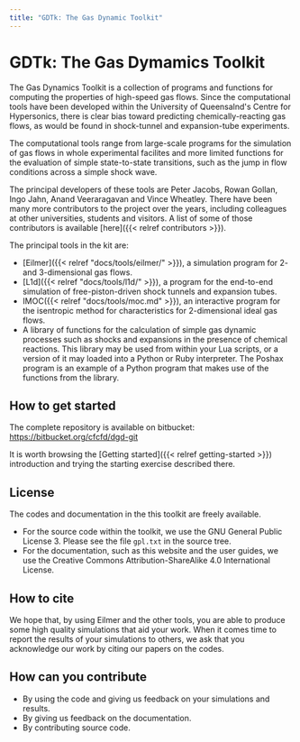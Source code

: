 ```yaml
---
title: "GDTk: The Gas Dynamic Toolkit"
---
```


# GDTk: The Gas Dymamics Toolkit

The Gas Dynamics Toolkit is a collection of programs and functions for
computing the properties of high-speed gas flows.
Since the computational tools have been developed within the University of Queensalnd's
Centre for Hypersonics, there is clear bias toward predicting chemically-reacting gas flows,
as would be found in shock-tunnel and expansion-tube experiments.

The computational tools range from large-scale programs for the simulation
of gas flows in whole experimental facilites
and more limited functions for the evaluation of simple state-to-state transitions,
such as the jump in flow conditions across a simple shock wave.

The principal developers of these tools are Peter Jacobs, Rowan Gollan,
Ingo Jahn, Anand Veeraragavan and Vince Wheatley.
There have been many more contributors to the project over the years,
including colleagues at other universities, students and visitors.
A list of some of those contributors is available [here]({{< relref contributors >}}).

The principal tools in the kit are:
+ [Eilmer]({{< relref "docs/tools/eilmer/" >}}),
  a simulation program for 2- and 3-dimensional gas flows.
+ [L1d]({{< relref "docs/tools/l1d/" >}}),
  a program for the end-to-end simulation of free-piston-driven shock tunnels
  and expansion tubes.
+ IMOC({{< relref "docs/tools/moc.md" >}}),
  an interactive program for the isentropic method for characteristics
  for 2-dimensional ideal gas flows.
+ A library of functions for the calculation of simple gas dynamic processes
  such as shocks and expansions in the presence of chemical reactions.
  This library may be used from within your Lua scripts,
  or a version of it may loaded into a Python or Ruby interpreter.
  The Poshax program is an example of a Python program that makes use of the functions
  from the library.


## How to get started
The complete repository is available on bitbucket: https://bitbucket.org/cfcfd/dgd-git

It is worth browsing the [Getting started]({{< relref getting-started >}}) introduction
and trying the starting exercise described there.


## License
The codes and documentation in the this toolkit are freely available.
+ For the source code within the toolkit, we use the GNU General Public License 3.
Please see the file `gpl.txt` in the source tree.
+ For the documentation, such as this website and the user guides,
we use the Creative Commons Attribution-ShareAlike 4.0 International License.


## How to cite
We hope that, by using Eilmer and the other tools,
you are able to produce some high quality simulations that aid your work.
When it comes time to report the results of your simulations to others,
we ask that you acknowledge our work by citing our papers on the codes.


## How can you contribute
+ By using the code and giving us feedback on your simulations
  and results.
+ By giving us feedback on the documentation.
+ By contributing source code.


